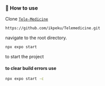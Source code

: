 ### 🚀 How to use

Clone [`Tele-Medicine`](https://github.com/ikpeku/Telemedicine.git) 
```sh
https://github.com/ikpeku/Telemedicine.git
``` 
navigate to the root directory.

```sh
npx expo start
```

 to start the project

#### to clear build errors use
```sh
npx expo start -c
```

